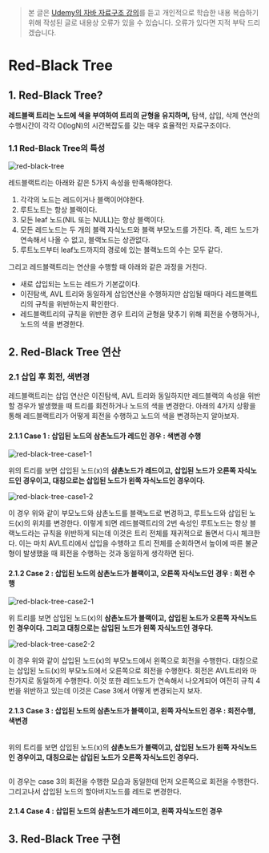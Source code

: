 > 본 글은 [Udemy의 자바 자료구조 강의](https://www.udemy.com/algorithms-and-data-structures/)를 듣고 개인적으로 
학습한 내용 복습하기 위해 작성된 글로 내용상 오류가 있을 수 있습니다. 오류가 있다면 지적 부탁 드리겠습니다.

# Red-Black Tree

## 1. Red-Black Tree?

**레드블랙 트리는 노드에 색을 부여하여 트리의 균형을 유지하며,** 탐색, 삽입, 삭제
연산의 수행시간이 각각 O(logN)의 시간복잡도를 갖는 매우 효율적인 자료구조이다.

### 1.1 Red-Black Tree의 특성

![red-black-tree](https://github.com/walbatrossw/java-data-structures/blob/master/ch07-red-black-trees/img/red-black-tree.png?raw=true)

레드블랙트리는 아래와 같은 5가지 속성을 만족해야한다.

1. 각각의 노드는 레드이거나 블랙이어야한다.
2. 루트노트는 항상 블랙이다.
3. 모든 leaf 노드(NIL 또는 NULL)는 항상 블랙이다.
4. 모든 레드노드는 두 개의 블랙 자식노드와 블랙 부모노드를 가진다.
즉, 레드 노드가 연속해서 나올 수 없고, 블랙노드는 상관없다.
6. 루트노드부터 leaf노드까지의 경로에 있는 블랙노드의 수는 모두 같다.

그리고 레드블랙트리는 연산을 수행할 때 아래와 같은 과정을 거친다.

- 새로 삽입되는 노드는 레드가 기본값이다.
- 이진탐색, AVL 트리와 동일하게 삽입연산을 수행하지만 삽입될 때마다 레드블랙트리의
규칙을 위반하는지 확인한다.
- 레드블랙트리의 규칙을 위반한 경우 트리의 균형을 맞추기 위해 회전을 수행하거나,
노드의 색을 변경한다.

## 2. Red-Black Tree 연산

### 2.1 삽입 후 회전, 색변경

레드블랙트리는 삽입 연산은 이진탐색, AVL 트리와 동일하지만 레드블랙의 속성을 위반할
경우가 발생했을 때 트리를 회전하거나 노드의 색을 변경한다. 아래의 4가지 상황을 통해
레드블랙트리가 어떻게 회전을 수행하고 노드의 색을 변경하는지 알아보자.

#### 2.1.1 Case 1 : 삽입된 노드의 삼촌노드가 레드인 경우 : 색변경 수행

![red-black-tree-case1-1](https://github.com/walbatrossw/java-data-structures/blob/master/ch07-red-black-trees/img/red-black-tree-case1-1.png?raw=true)

위의 트리를 보면 삽입된 노드(x)의 **삼촌노드가 레드이고, 삽입된 노드가 오른쪽
자식노드인 경우이고, 대칭으로는 삽입된 노드가 왼쪽 자식노드인 경우이다.**

![red-black-tree-case1-2](https://github.com/walbatrossw/java-data-structures/blob/master/ch07-red-black-trees/img/red-black-tree-case1-2.gif?raw=true)

이 경우 위와 같이 부모노드와 삼촌노드를 블랙노드로 변경하고, 루트노드와 삽입된 노드(x)의
위치를 변경한다. 이렇게 되면 레드블랙트리의 2번 속성인 루트노드는 항상 블랙노드라는 규칙을
위반하게 되는데 이것은 트리 전체를 재귀적으로 돌면서 다시 체크한다. 이는 마치 AVL트리에서
삽입을 수행하고 트리 전체를 순회하면서 높이에 따른 불균형이 발생했을 때 회전을 수행하는 것과
동일하게 생각하면 된다.

#### 2.1.2 Case 2 : 삽입된 노드의 삼촌노드가 블랙이고, 오른쪽 자식노드인 경우 : 회전 수행

![red-black-tree-case2-1](https://github.com/walbatrossw/java-data-structures/blob/master/ch07-red-black-trees/img/red-black-tree-case2-1.gif?raw=true)

위 트리를 보면 삽입된 노드(x)의 **삼촌노드가 블랙이고, 삽입된 노드가 오른쪽 자식노드인
경우이다. 그리고 대칭으로는 삽입된 노드가 왼쪽 자식노드인 경우다.**

![red-black-tree-case2-2](https://github.com/walbatrossw/java-data-structures/blob/master/ch07-red-black-trees/img/red-black-tree-case2-2.gif?raw=true)

이 경우 위와 같이 삽입된 노드(x)의 부모노드에서 왼쪽으로 회전을 수행한다. 대칭으로는
삽입된 노드(x)의 부모노드에서 오른쪽으로 회전을 수행한다. 회전은 AVL트리와 마찬가지로
동일하게 수행한다. 이것 또한 레드노드가 연속해서 나오게되어 여전히 규칙 4번을 위반하고
있는데 이것은 Case 3에서 어떻게 변경되는지 보자.

#### 2.1.3 Case 3 : 삽입된 노드의 삼촌노드가 블랙이고, 왼쪽 자식노드인 경우 : 회전수행, 색변경

![]()

위의 트리를 보면 삽입된 노드(x)의 **삼촌노드가 블랙이고, 삽입된 노드가 왼쪽 자식노드인
경우이고, 대칭으로는 삽입된 노드가 오른쪽 자식노드인 경우다.**

![]()

이 경우는 case 3의 회전을 수행한 모습과 동일한데 먼저 오른쪽으로 회전을 수행한다. 그리고나서
삽입된 노드의 할아버지노드를 레드로 변경한다.

#### 2.1.4 Case 4 : 삽입된 노드의 삼촌노드가 레드이고, 왼쪽 자식노드인 경우

## 3. Red-Black Tree 구현
